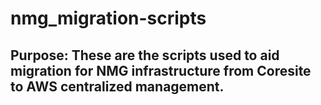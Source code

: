# nmg_migration-scripts

## Purpose: These are the scripts used to aid migration for NMG infrastructure from Coresite to AWS centralized management.
